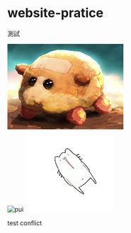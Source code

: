 # website-pratice
測試

![pui](./puipui/puipui.jpg)

![pui](https://www.urad.com.tw/wp-content/uploads/2015/08/giphy.gif)
![karameru](./puipui/200w.gif)

test
conflict